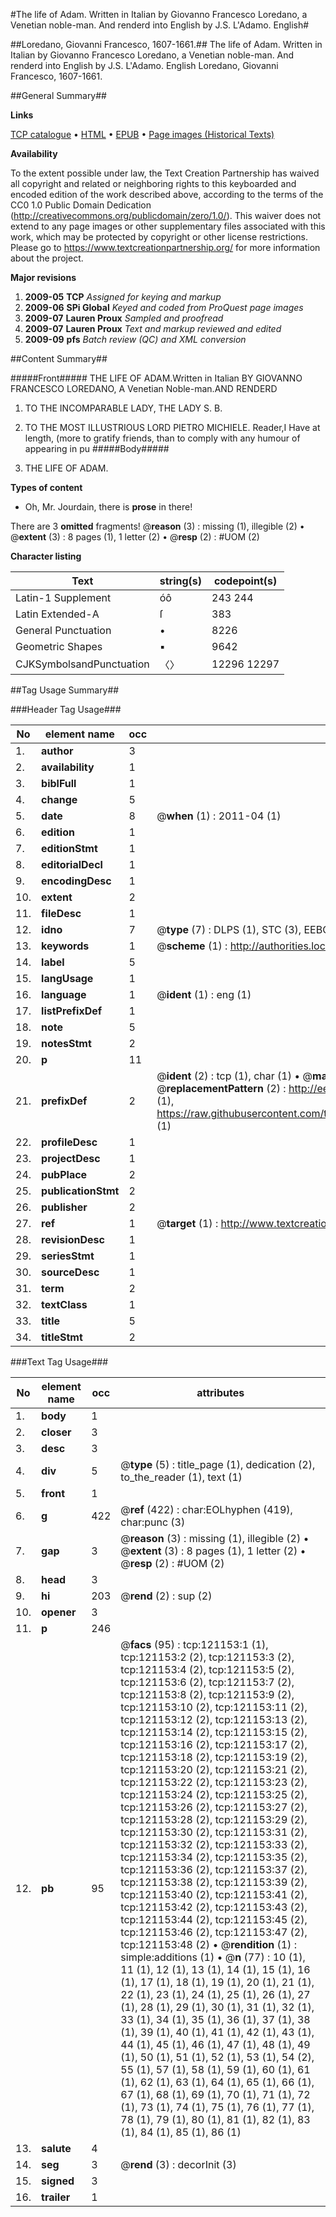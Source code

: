 #The life of Adam. Written in Italian by Giovanno Francesco Loredano, a Venetian noble-man. And renderd into English by J.S. L'Adamo. English#

##Loredano, Giovanni Francesco, 1607-1661.##
The life of Adam. Written in Italian by Giovanno Francesco Loredano, a Venetian noble-man. And renderd into English by J.S.
L'Adamo. English
Loredano, Giovanni Francesco, 1607-1661.

##General Summary##

**Links**

[TCP catalogue](http://www.ota.ox.ac.uk/tcp/)  • 
[HTML](http://tei.it.ox.ac.uk/tcp/Texts-HTML/free/A88/A88553.html)  • 
[EPUB](http://tei.it.ox.ac.uk/tcp/Texts-EPUB/free/A88/A88553.epub) • 
[Page images (Historical Texts)](https://historicaltexts.jisc.ac.uk/eebo-99868797e)

**Availability**

To the extent possible under law, the Text Creation Partnership has waived all copyright and related or neighboring rights to this keyboarded and encoded edition of the work described above, according to the terms of the CC0 1.0 Public Domain Dedication (http://creativecommons.org/publicdomain/zero/1.0/). This waiver does not extend to any page images or other supplementary files associated with this work, which may be protected by copyright or other license restrictions. Please go to https://www.textcreationpartnership.org/ for more information about the project.

**Major revisions**

1. __2009-05__ __TCP__ *Assigned for keying and markup*
1. __2009-06__ __SPi Global__ *Keyed and coded from ProQuest page images*
1. __2009-07__ __Lauren Proux__ *Sampled and proofread*
1. __2009-07__ __Lauren Proux__ *Text and markup reviewed and edited*
1. __2009-09__ __pfs__ *Batch review (QC) and XML conversion*

##Content Summary##

#####Front#####
THE LIFE OF ADAM.Written in Italian BY GIOVANNO FRANCESCO LOREDANO, A Venetian Noble-man.AND RENDERD
1. TO THE INCOMPARABLE LADY, THE LADY S. B.

1. TO THE MOST ILLUSTRIOUS LORD PIETRO MICHIELE.
Reader,I Have at length, (more to gratify friends, than to comply with any humour of appearing in pu
#####Body#####

1. THE LIFE OF ADAM.

**Types of content**

  * Oh, Mr. Jourdain, there is **prose** in there!

There are 3 **omitted** fragments! 
 @__reason__ (3) : missing (1), illegible (2)  •  @__extent__ (3) : 8 pages (1), 1 letter (2)  •  @__resp__ (2) : #UOM (2)

**Character listing**


|Text|string(s)|codepoint(s)|
|---|---|---|
|Latin-1 Supplement|óô|243 244|
|Latin Extended-A|ſ|383|
|General Punctuation|•|8226|
|Geometric Shapes|▪|9642|
|CJKSymbolsandPunctuation|〈〉|12296 12297|

##Tag Usage Summary##

###Header Tag Usage###

|No|element name|occ|attributes|
|---|---|---|---|
|1.|__author__|3||
|2.|__availability__|1||
|3.|__biblFull__|1||
|4.|__change__|5||
|5.|__date__|8| @__when__ (1) : 2011-04 (1)|
|6.|__edition__|1||
|7.|__editionStmt__|1||
|8.|__editorialDecl__|1||
|9.|__encodingDesc__|1||
|10.|__extent__|2||
|11.|__fileDesc__|1||
|12.|__idno__|7| @__type__ (7) : DLPS (1), STC (3), EEBO-CITATION (1), PROQUEST (1), VID (1)|
|13.|__keywords__|1| @__scheme__ (1) : http://authorities.loc.gov/ (1)|
|14.|__label__|5||
|15.|__langUsage__|1||
|16.|__language__|1| @__ident__ (1) : eng (1)|
|17.|__listPrefixDef__|1||
|18.|__note__|5||
|19.|__notesStmt__|2||
|20.|__p__|11||
|21.|__prefixDef__|2| @__ident__ (2) : tcp (1), char (1)  •  @__matchPattern__ (2) : ([0-9\-]+):([0-9IVX]+) (1), (.+) (1)  •  @__replacementPattern__ (2) : http://eebo.chadwyck.com/downloadtiff?vid=$1&page=$2 (1), https://raw.githubusercontent.com/textcreationpartnership/Texts/master/tcpchars.xml#$1 (1)|
|22.|__profileDesc__|1||
|23.|__projectDesc__|1||
|24.|__pubPlace__|2||
|25.|__publicationStmt__|2||
|26.|__publisher__|2||
|27.|__ref__|1| @__target__ (1) : http://www.textcreationpartnership.org/docs/. (1)|
|28.|__revisionDesc__|1||
|29.|__seriesStmt__|1||
|30.|__sourceDesc__|1||
|31.|__term__|2||
|32.|__textClass__|1||
|33.|__title__|5||
|34.|__titleStmt__|2||


###Text Tag Usage###

|No|element name|occ|attributes|
|---|---|---|---|
|1.|__body__|1||
|2.|__closer__|3||
|3.|__desc__|3||
|4.|__div__|5| @__type__ (5) : title_page (1), dedication (2), to_the_reader (1), text (1)|
|5.|__front__|1||
|6.|__g__|422| @__ref__ (422) : char:EOLhyphen (419), char:punc (3)|
|7.|__gap__|3| @__reason__ (3) : missing (1), illegible (2)  •  @__extent__ (3) : 8 pages (1), 1 letter (2)  •  @__resp__ (2) : #UOM (2)|
|8.|__head__|3||
|9.|__hi__|203| @__rend__ (2) : sup (2)|
|10.|__opener__|3||
|11.|__p__|246||
|12.|__pb__|95| @__facs__ (95) : tcp:121153:1 (1), tcp:121153:2 (2), tcp:121153:3 (2), tcp:121153:4 (2), tcp:121153:5 (2), tcp:121153:6 (2), tcp:121153:7 (2), tcp:121153:8 (2), tcp:121153:9 (2), tcp:121153:10 (2), tcp:121153:11 (2), tcp:121153:12 (2), tcp:121153:13 (2), tcp:121153:14 (2), tcp:121153:15 (2), tcp:121153:16 (2), tcp:121153:17 (2), tcp:121153:18 (2), tcp:121153:19 (2), tcp:121153:20 (2), tcp:121153:21 (2), tcp:121153:22 (2), tcp:121153:23 (2), tcp:121153:24 (2), tcp:121153:25 (2), tcp:121153:26 (2), tcp:121153:27 (2), tcp:121153:28 (2), tcp:121153:29 (2), tcp:121153:30 (2), tcp:121153:31 (2), tcp:121153:32 (2), tcp:121153:33 (2), tcp:121153:34 (2), tcp:121153:35 (2), tcp:121153:36 (2), tcp:121153:37 (2), tcp:121153:38 (2), tcp:121153:39 (2), tcp:121153:40 (2), tcp:121153:41 (2), tcp:121153:42 (2), tcp:121153:43 (2), tcp:121153:44 (2), tcp:121153:45 (2), tcp:121153:46 (2), tcp:121153:47 (2), tcp:121153:48 (2)  •  @__rendition__ (1) : simple:additions (1)  •  @__n__ (77) : 10 (1), 11 (1), 12 (1), 13 (1), 14 (1), 15 (1), 16 (1), 17 (1), 18 (1), 19 (1), 20 (1), 21 (1), 22 (1), 23 (1), 24 (1), 25 (1), 26 (1), 27 (1), 28 (1), 29 (1), 30 (1), 31 (1), 32 (1), 33 (1), 34 (1), 35 (1), 36 (1), 37 (1), 38 (1), 39 (1), 40 (1), 41 (1), 42 (1), 43 (1), 44 (1), 45 (1), 46 (1), 47 (1), 48 (1), 49 (1), 50 (1), 51 (1), 52 (1), 53 (1), 54 (2), 55 (1), 57 (1), 58 (1), 59 (1), 60 (1), 61 (1), 62 (1), 63 (1), 64 (1), 65 (1), 66 (1), 67 (1), 68 (1), 69 (1), 70 (1), 71 (1), 72 (1), 73 (1), 74 (1), 75 (1), 76 (1), 77 (1), 78 (1), 79 (1), 80 (1), 81 (1), 82 (1), 83 (1), 84 (1), 85 (1), 86 (1)|
|13.|__salute__|4||
|14.|__seg__|3| @__rend__ (3) : decorInit (3)|
|15.|__signed__|3||
|16.|__trailer__|1||

